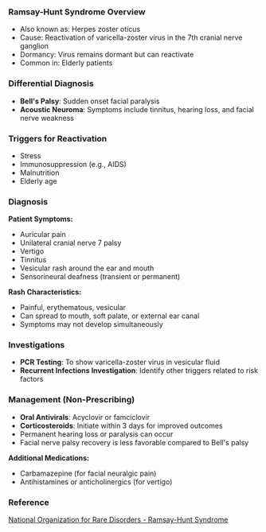 ### Ramsay-Hunt Syndrome Overview
- Also known as: Herpes zoster oticus
- Cause: Reactivation of varicella-zoster virus in the 7th cranial nerve ganglion
- Dormancy: Virus remains dormant but can reactivate 
- Common in: Elderly patients

### Differential Diagnosis
- **Bell's Palsy**: Sudden onset facial paralysis
- **Acoustic Neuroma**: Symptoms include tinnitus, hearing loss, and facial nerve weakness

### Triggers for Reactivation
- Stress
- Immunosuppression (e.g., AIDS)
- Malnutrition
- Elderly age

### Diagnosis
**Patient Symptoms:**
- Auricular pain
- Unilateral cranial nerve 7 palsy
- Vertigo
- Tinnitus
- Vesicular rash around the ear and mouth
- Sensorineural deafness (transient or permanent)

**Rash Characteristics:**
- Painful, erythematous, vesicular 
- Can spread to mouth, soft palate, or external ear canal
- Symptoms may not develop simultaneously

### Investigations
- **PCR Testing**: To show varicella-zoster virus in vesicular fluid
- **Recurrent Infections Investigation**: Identify other triggers related to risk factors

### Management (Non-Prescribing)
- **Oral Antivirals**: Acyclovir or famciclovir
- **Corticosteroids**: Initiate within 3 days for improved outcomes
- Permanent hearing loss or paralysis can occur
- Facial nerve palsy recovery is less favorable compared to Bell's palsy

**Additional Medications:**
- Carbamazepine (for facial neuralgic pain)
- Antihistamines or anticholinergics (for vertigo)

### Reference
[National Organization for Rare Disorders - Ramsay-Hunt Syndrome](https://rarediseases.org/rare-diseases/ramsay-hunt-syndrome/)